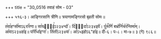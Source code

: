 +++
title = "30_0516 तवाहं सोम - 03"

+++
५१६-३। आङ्गिरसानि त्रीणि॥ त्रयाणामङ्गिरसो बृहती सोमः॥

त꣥वा꣯हꣳसो꣯माऽ६रा꣥꣯रणा॥ सा꣢ख्या᳐ई꣣ऽ२३४न्दो꣥। दि꣢वे᳐दा꣣ऽ२३४इवे꣥। पु꣤रू꣣꣯णि꣤ बभ्रो꣯नि꣣च꣤र꣥न्तिमा꣯म्। आ꣡वाऽ२३४हा꣥इ॥ पा꣤री꣥धा꣤इꣳरा꣥। ति꣢तो꣡ऽ२३४वा꣥। आ꣤ऽ५इहोऽ६"हा꣥इ॥ दी-६। प-८। मा-७॥ ३ (गे) ९८६॥